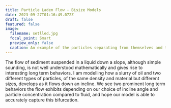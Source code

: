 ```yaml
---
title: Particle Laden Flow - Bisize Models
date: 2023-09-27T01:16:49.072Z
draft: false
featured: false
image:
  filename: setlled.jpg
  focal_point: Smart
  preview_only: false
  caption: An example of the particles separating from themselves and the fluid
---
```

The flow of sediment suspended in a liquid down a slope, although simple sounding, is not well understood mathematically and gives rise to interesting long term behaviors.  I am modelling how a slurry of oil and two different types of particles, of the same density and material but different sizes, develops as it flows down an incline.  We see two prominent long term behaviors the flow exhibits depending on our choice of incline angle and particle concentration compared to fluid, and hope our model is able to accurately capture this bifurcation.